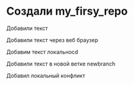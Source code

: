 # Создали my_firsy_repo

Добавили текст

Добавили текст через веб браузер

Добавим текст локальноcd

Добавили текст в новой ветке newbranch

Добавил локальный конфликт

